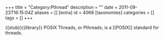 +++
title = "Category:Pthread"
description = ""
date = 2011-09-23T16:15:04Z
aliases = []
[extra]
id = 4068
[taxonomies]
categories = []
tags = []
+++

{{stub}}{{library}}
POSIX Threads, or Pthreads, is a [[POSIX]] standard for threads.
